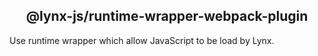 <h2 align="center">@lynx-js/runtime-wrapper-webpack-plugin</h2>

Use runtime wrapper which allow JavaScript to be load by Lynx.
